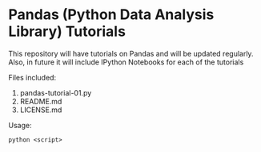 # Pandas (Python Data Analysis Library) Tutorials

This repository will have tutorials on Pandas and will be updated regularly. Also, in future it will include IPython Notebooks for each of the tutorials

Files included:

1. pandas-tutorial-01.py
2. README.md
3. LICENSE.md

Usage:

`python <script>`
